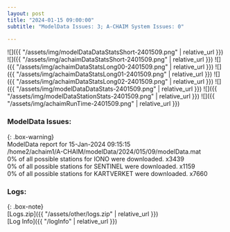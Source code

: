 ```yaml
---
layout: post
title: "2024-01-15 09:00:00"
subtitle: "ModelData Issues: 3; A-CHAIM System Issues: 0"

---
```


![]({{ "/assets/img/modelDataDataStatsShort-2401509.png" | relative_url }})
![]({{ "/assets/img/achaimDataStatsShort-2401509.png" | relative_url }})
![]({{ "/assets/img/achaimDataStatsLong00-2401509.png" | relative_url }})
![]({{ "/assets/img/achaimDataStatsLong01-2401509.png" | relative_url }})
![]({{ "/assets/img/achaimDataStatsLong02-2401509.png" | relative_url }})
![]({{ "/assets/img/modelDataDataStats-2401509.png" | relative_url }})
![]({{ "/assets/img/modelDataStationStats-2401509.png" | relative_url }})
![]({{ "/assets/img/achaimRunTime-2401509.png" | relative_url }})


### ModelData Issues:  
  
{: .box-warning}  
 ModelData report for 15-Jan-2024 09:15:15   
 /home2/achaim1/A-CHAIM/modelData/2024/015/09/modelData.mat   
 0% of all possible stations for IONO were downloaded. x3439   
 0% of all possible stations for SENTINEL were downloaded. x1159   
 0% of all possible stations for KARTVERKET were downloaded. x7660   
  


### Logs:  
  
{: .box-note}  
[Logs.zip]({{ "/assets/other/logs.zip" | relative_url }})  
[Log Info]({{ "/logInfo" | relative_url }})  
